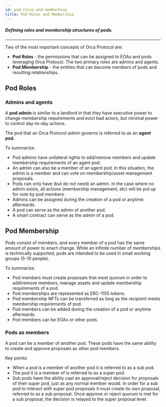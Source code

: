```yaml
---
id: pod-roles-and-memberhsip
title: Pod Roles and Membership
---
```

##### Defining roles and membership structures of pods.
---


Two of the most important concepts of Orca Protocol are:

* **Pod Roles** - the permissions that can be assigned to EOAs and pods leveraging Orca Protocol. The two primary roles are admins and agents.
* **Pod Membership** - the entities that can become members of pods and resulting relationships.

## Pod Roles
### Admins and agents
A **pod admin** is similar to a landlord in that they have executive power to change membership requirements and evict bad actors, but minimal power to control day-to-day actions. 

The pod that an Orca Protocol admin governs is referred to as an **agent pod**.  

To summarize: 

* Pod admins have unilateral rights to add/remove members and update membership requirements of an agent pod. 
* An admin can also be a member of an agent pod. In this situation, the admin is a member and can vote on membership/asset management proposals.
* Pods can only have (but do not need) an admin. In the case where no admin exists, all actions (membership management, etc) will be put up for vote by pod members. 
* Admins can be assigned during the creation of a pod or anytime afterwards.
* A pod can serve as the admin of another pod. 
* A smart contract can serve as the admin of a pod.

## Pod Membership

Pods consist of members, and every member of a pod has the same amount of power to enact change. While an infinite number of memberships is technically supported, pods are intended to be used in small working groups (5-10 people).

To summarize:

* Pod members must create proposals that meet quorum in order to add/remove members, manage assets and update membership requirements of a pod.
* Pod memberships are represented as ERC-1155 tokens.
* Pod membership NFTs can be transferred as long as the recipient meets membership requirements of pod.
* Pod members can be added during the creation of a pod or anytime afterwards.
* Pod members can be EOAs or other pods.

### Pods as members

A pod can be a member of another pod. These pods have the same ability to create and approve proposals as other pod members. 

Key points:
* When a pod is a member of another pod it is referred to as a sub pod. 
* The pod it is a member of is referred to as a super pod. 
* Sub pods have the ability cast an approval/reject decision for proposals of their super pod, just as any normal member would. In order for a sub pod to interact with super pod proposals it must create its own proposal, referred to as a sub proposal. Once approve or reject quorum is met for a sub proposal, the decision is relayed to the super proposal level.